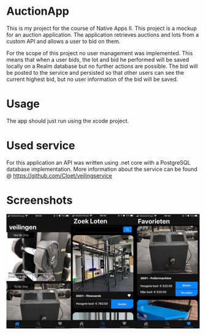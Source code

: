 # AuctionApp

This is my project for the course of Native Apps II. This project is a mockup for an auction application. 
The application retrieves auctions and lots from a custom API and allows a user to bid on them.

For the scope of this project no user management was implemented. This means that when a user bids, the lot and bid he performed will be saved locally on a Realm database but no further actions are possible. 
The bid will be posted to the service and persisted so that other users can see the current highest bid, but no user information of the bid will be saved.

# Usage

The app should just run using the xcode project.

# Used service

For this application an API was written using .net core with a PostgreSQL database implementation.
More information about the service can be found @ https://github.com/Cloet/veilingservice

 # Screenshots
 
 ![Merged Screenshots](img/screenshot1.jpg)

